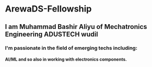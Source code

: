 # ArewaDS-Fellowship
## I am Muhammad Bashir Aliyu of Mechatronics Engineering ADUSTECH wudil
### I'm passionate in the field of emerging techs including:
#### AI/ML and so also in working with electronics components.